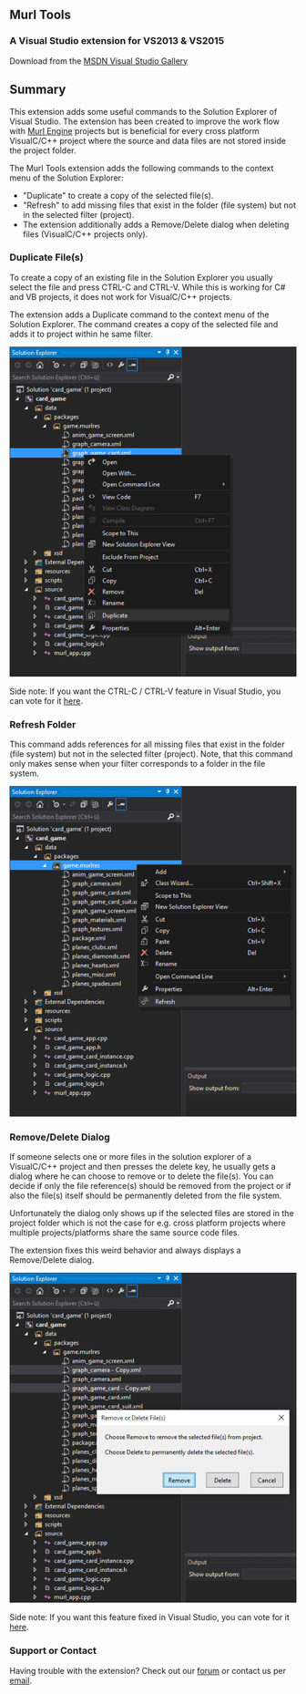 ## Murl Tools
### A Visual Studio extension for VS2013 & VS2015

Download from the [MSDN Visual Studio Gallery](https://gallery.msdn.microsoft.com/ebc2b8d7-9f1b-4e9d-88f7-daf924e422ec)

## Summary

This extension adds some useful commands to the Solution Explorer of Visual Studio. 
The extension has been created to improve the work flow with [Murl Engine](http://murlengine.com) projects but 
is beneficial for every cross platform VisualC/C++ project where the source and data files are not stored inside the project folder.

The Murl Tools extension adds the following commands to the context menu of the Solution Explorer:
- "Duplicate" to create a copy of the selected file(s).
- "Refresh" to add missing files that exist in the folder (file system) but not in the selected filter (project).
- The extension additionally adds a Remove/Delete dialog when deleting files (VisualC/C++ projects only).

### Duplicate File(s)

To create a copy of an existing file in the Solution Explorer you usually select the file and press CTRL-C and CTRL-V.
While this is working for C# and VB projects, it does not work for VisualC/C++ projects.

The extension adds a Duplicate command to the context menu of the Solution Explorer.
The command creates a copy of the selected file and adds it to project within he same filter.

![Duplicate](screenshots/duplicate.png)

Side note: If you want the CTRL-C / CTRL-V feature in Visual Studio, you can vote for it [here](http://visualstudio.uservoice.com/forums/121579-visual-studio/suggestions/9145699-solution-explorer-should-support-ctrl-c-ctrl-v-in).

### Refresh Folder

This command adds references for all missing files that exist in the folder (file system) but not in the selected filter (project).
Note, that this command only makes sense when your filter corresponds to a folder in the file system.

![Refresh](screenshots/refresh.png)

### Remove/Delete Dialog

If someone selects one or more files in the solution explorer of a VisualC/C++ project and then presses the delete key, he usually gets a dialog where he can choose to remove or to delete the file(s).
You can decide if only the file reference(s) should be removed from the project or if also the file(s) itself should be permanently deleted from the file system.

Unfortunately the dialog only shows up if the selected files are stored in the project folder which is not the case for e.g. cross platform projects where multiple projects/platforms share the same source code files.

The extension fixes this weird behavior and always displays a Remove/Delete dialog.

![Remove Delete Dialog](screenshots/remove_delete_dialog.png)

Side note: If you want this feature fixed in Visual Studio, you can vote for it [here](http://visualstudio.uservoice.com/forums/121579-visual-studio/suggestions/9146353-remove-delete-dialog-should-show-up-when-deleting).

### Support or Contact

Having trouble with the extension? Check out our [forum](http://murlengine.com/forum) or contact us per [email](spraylight.at/?splpage=contact).
